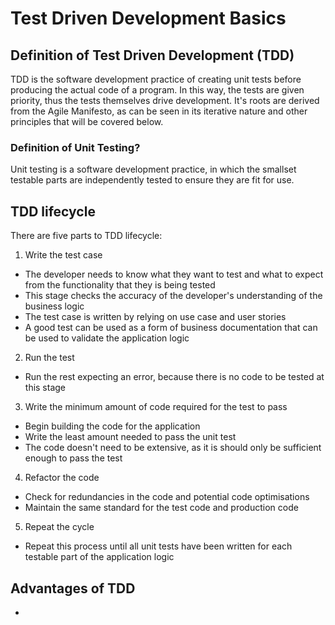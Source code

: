 # Test Driven Development Basics

## Definition of Test Driven Development (TDD)

TDD is the software development practice of creating unit tests before producing the actual code of a program. In this way, the tests are given priority, thus the tests themselves drive development. It's roots are derived from the Agile Manifesto, as can be seen in its iterative nature and other principles that will be covered below.

### Definition of Unit Testing?

Unit testing is a software development practice, in which the smallset testable parts are independently tested to ensure they are fit for use. 

## TDD lifecycle

There are five parts to TDD lifecycle:

1. Write the test case
- The developer needs to know what they want to test and what to expect from the functionality that they is being tested
- This stage checks the accuracy of the developer's understanding of the business logic
- The test case is written by relying on use case and user stories
- A good test can be used as a form of business documentation that can be used to validate the application logic

2. Run the test
- Run the rest expecting an error, because there is no code to be tested at this stage

3. Write the minimum amount of code required for the test to pass
- Begin building the code for the application
- Write the least amount needed to pass the unit test
- The code doesn't need to be extensive, as it is should only be sufficient enough to pass the test

4. Refactor the code
- Check for redundancies in the code and potential code optimisations 
- Maintain the same standard for the test code and production code

5. Repeat the cycle
- Repeat this process until all unit tests have been written for each testable part of the application logic

## Advantages of TDD

-
